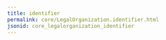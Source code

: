 ```yaml
---
title: identifier
permalink: core/LegalOrganization.identifier.html
jsonid: core_legalorganization_identifier
---
```

